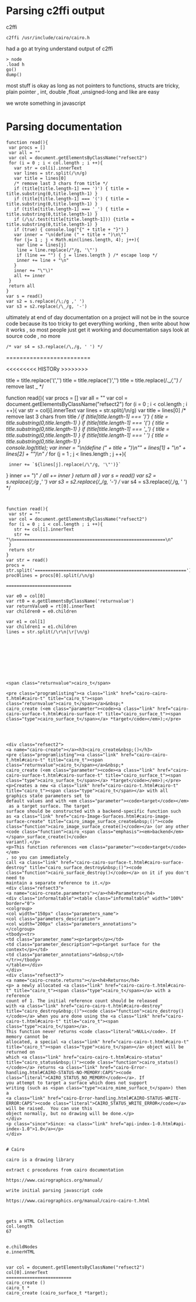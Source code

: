 


# Parsing c2ffi output

c2ffi

```
c2ffi /usr/include/cairo/cairo.h
```

had a go at trying understand output of c2ffi

```
> node
.load h
go()
dump()
```

most stuff is okay as long as not pointers to functions, structs are tricky, 
plain pointer , int, double ,float ,unsigned-long and like are easy

we wrote something in javascript 


# Parsing documentation


```
function read(){
 var procs = []
 var all = ""
 var col = document.getElementsByClassName("refsect2")
 for (i = 0 ; i < col.length ; i ++){
   var str = col[i].innerText
   var lines = str.split(/\n/g)
   var title = lines[0]
   /* remove last 3 chars from title */
   if (title[title.length-1] === ')') { title = title.substring(0,title.length-1) }
   if (title[title.length-1] === '(') { title = title.substring(0,title.length-1) }
   if (title[title.length-1] === '_') { title = title.substring(0,title.length-1) }
   if (/\s/.test(title[title.length-1])) {title = title.substring(0,title.length-1) }
   if (true) { console.log("{" + title + "}") } 
   var inner = "\n(define (" + title + ")\n\"" 
   for (j= 1 ; j < Math.min(lines.length, 4); j++){
    var line = lines[j]
	line = line.replace(/"/g, '\"')
	if (line == "") { j = lines.length } /* escape loop */
    inner += line + "\n" 
   }
   inner += "\"\)"
   all += inner
 }
 return all
}
var s = read()
var s2 = s.replace(/\;/g ,' ')
var s3 = s2.replace(/\_/g, '-')
```

ultimately at end of day documentation on a project will not be in the source code because its too 
tricky to get everything working , then write about how it works , 
so most people just get it working and documentation says look at source code , no more





```
/* var s4 = s3.replace(/\,/g, ' ') */
```



=========================






<<<<<<<<< HISTORy >>>>>>>>


   title = title.replace('(','')
   title = title.replace(')','')
   title = title.replace(/.*_/,'') /* remove last _ */

function read(){
 var procs = []
 var all = ""
 var col = document.getElementsByClassName("refsect2")
 for (i = 0 ; i < col.length ; i ++){
   var str = col[i].innerText
   var lines = str.split(/\n/g)
   var title = lines[0]
   /* remove last 3 chars from title */
   if (title[title.length-1] === ')') { title = title.substring(0,title.length-1) }
   if (title[title.length-1] === '(') { title = title.substring(0,title.length-1) }
   if (title[title.length-1] === '_') { title = title.substring(0,title.length-1) }
   if (title[title.length-1] === ' ') { title = title.substring(0,title.length-1) }   
   console.log(title);
   var inner = "\n(define (" + title + ")\n\"" + lines[1] + "\n" + lines[2] + "\")\n" 
   /*
   for (j = 1 ; j < lines.length ; j ++){
     
	 inner += `${lines[j].replace(/\"/g, '\"')}`
   }
   inner += ")" 
   */
   all += inner
 }
 return all
}
var s = read()
var s2 = s.replace(/\;/g ,' ')
var s3 = s2.replace(/\_/g, '-')
/* var s4 = s3.replace(/\,/g, ' ') */
```

   
function read(){
 var str = ""
 var col = document.getElementsByClassName("refsect2")
 for (i = 0 ; i < col.length ; i ++){
   str += col[i].innerText
   str += "\n==========================================================\n"
 }
 return str
}
var str = read()
procs = str.split('==========================================================')
proc0lines = procs[0].split(/\n/g)

=========================

var e0 = col[0]
var rt0 = e.getElementsByClassName('returnvalue')
var returnValue0 = rt[0].innerText
var children0 = e0.children

var e1 = col[1]
var children1 = e1.children
lines = str.split(/\r\n|\r|\n/g)









<span class="returnvalue">cairo_t</span>

<pre class="programlisting"><a class="link" href="cairo-cairo-t.html#cairo-t" title="cairo_t"><span class="returnvalue">cairo_t</span></a>&nbsp;*
cairo_create (<em class="parameter"><code><a class="link" href="cairo-cairo-surface-t.html#cairo-surface-t" title="cairo_surface_t"><span class="type">cairo_surface_t</span></a> *target</code></em>);</pre>




<div class="refsect2">
<a name="cairo-create"></a><h3>cairo_create&nbsp;()</h3>
<pre class="programlisting"><a class="link" href="cairo-cairo-t.html#cairo-t" title="cairo_t"><span class="returnvalue">cairo_t</span></a>&nbsp;*
cairo_create (<em class="parameter"><code><a class="link" href="cairo-cairo-surface-t.html#cairo-surface-t" title="cairo_surface_t"><span class="type">cairo_surface_t</span></a> *target</code></em>);</pre>
<p>Creates a new <a class="link" href="cairo-cairo-t.html#cairo-t" title="cairo_t"><span class="type">cairo_t</span></a> with all graphics state parameters set to
default values and with <em class="parameter"><code>target</code></em>
 as a target surface. The target
surface should be constructed with a backend-specific function such
as <a class="link" href="cairo-Image-Surfaces.html#cairo-image-surface-create" title="cairo_image_surface_create&nbsp;()"><code class="function">cairo_image_surface_create()</code></a> (or any other
<code class="function">cairo_<span class="emphasis"><em>backend</em></span>_surface_create()</code>
variant).</p>
<p>This function references <em class="parameter"><code>target</code></em>
, so you can immediately
call <a class="link" href="cairo-cairo-surface-t.html#cairo-surface-destroy" title="cairo_surface_destroy&nbsp;()"><code class="function">cairo_surface_destroy()</code></a> on it if you don't need to
maintain a separate reference to it.</p>
<div class="refsect3">
<a name="cairo-create.parameters"></a><h4>Parameters</h4>
<div class="informaltable"><table class="informaltable" width="100%" border="0">
<colgroup>
<col width="150px" class="parameters_name">
<col class="parameters_description">
<col width="200px" class="parameters_annotations">
</colgroup>
<tbody><tr>
<td class="parameter_name"><p>target</p></td>
<td class="parameter_description"><p>target surface for the context</p></td>
<td class="parameter_annotations">&nbsp;</td>
</tr></tbody>
</table></div>
</div>
<div class="refsect3">
<a name="cairo-create.returns"></a><h4>Returns</h4>
<p> a newly allocated <a class="link" href="cairo-cairo-t.html#cairo-t" title="cairo_t"><span class="type">cairo_t</span></a> with a reference
count of 1. The initial reference count should be released
with <a class="link" href="cairo-cairo-t.html#cairo-destroy" title="cairo_destroy&nbsp;()"><code class="function">cairo_destroy()</code></a> when you are done using the <a class="link" href="cairo-cairo-t.html#cairo-t" title="cairo_t"><span class="type">cairo_t</span></a>.
This function never returns <code class="literal">NULL</code>. If memory cannot be
allocated, a special <a class="link" href="cairo-cairo-t.html#cairo-t" title="cairo_t"><span class="type">cairo_t</span></a> object will be returned on
which <a class="link" href="cairo-cairo-t.html#cairo-status" title="cairo_status&nbsp;()"><code class="function">cairo_status()</code></a> returns <a class="link" href="cairo-Error-handling.html#CAIRO-STATUS-NO-MEMORY:CAPS"><code class="literal">CAIRO_STATUS_NO_MEMORY</code></a>. If
you attempt to target a surface which does not support
writing (such as <span class="type">cairo_mime_surface_t</span>) then a
<a class="link" href="cairo-Error-handling.html#CAIRO-STATUS-WRITE-ERROR:CAPS"><code class="literal">CAIRO_STATUS_WRITE_ERROR</code></a> will be raised.  You can use this
object normally, but no drawing will be done.</p>
</div>
<p class="since">Since: <a class="link" href="api-index-1-0.html#api-index-1.0">1.0</a></p>
</div>


# Cairo 

cairo is a drawing library

extract c procedures from cairo documentation 

https://www.cairographics.org/manual/

write initial parsing javascript code 

https://www.cairographics.org/manual/cairo-cairo-t.html



gets a HTML Collection
col.length 
67


e.childNodes
e.innerHTML


var col = document.getElementsByClassName("refsect2")
col[0].innerText
=========================
cairo_create ()
cairo_t *
cairo_create (cairo_surface_t *target);

